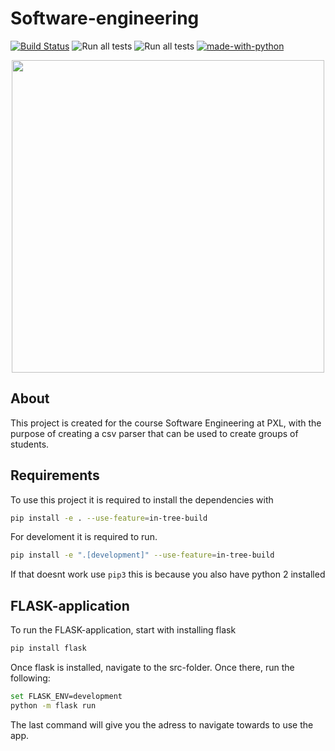 # Software-engineering

[![Build Status](https://dev.azure.com/3AONA/Software%20engineering/_apis/build/status/timmermansjoy.Software-engineering?branchName=refs%2Fpull%2F5%2Fmerge)](https://dev.azure.com/3AONA/Software%20engineering/_build/latest?definitionId=1&branchName=refs%2Fpull%2F5%2Fmerge)
![Run all tests](https://github.com/timmermansjoy/Software-engineering/actions/workflows/run_tests.yml/badge.svg)
![Run all tests](https://github.com/timmermansjoy/Software-engineering/actions/workflows/main_3tina.yml/badge.svg)
[![made-with-python](https://img.shields.io/badge/Made%20with-Python-1f425f.svg)](https://www.python.org/)

<p align="center">
  <img width="500px" src="https://images.unsplash.com/photo-1538474705339-e87de81450e8?ixlib=rb-1.2.1&ixid=MnwxMjA3fDB8MHxwaG90by1wYWdlfHx8fGVufDB8fHx8&auto=format&fit=crop&w=1470&q=80">
</p>

## About

This project is created for the course Software Engineering at PXL, with the purpose of creating a csv parser that can be used to create groups of students.

## Requirements

To use this project it is required to install the dependencies with

```bash
pip install -e . --use-feature=in-tree-build
```

For develoment it is required to run.

```bash
pip install -e ".[development]" --use-feature=in-tree-build
```

If that doesnt work use `pip3` this is because you also have python 2 installed

## FLASK-application

To run the FLASK-application, start with installing flask

```bash
pip install flask
```

Once flask is installed, navigate to the src-folder. Once there, run the following:

```bash
set FLASK_ENV=development
python -m flask run
```

The last command will give you the adress to navigate towards to use the app.
